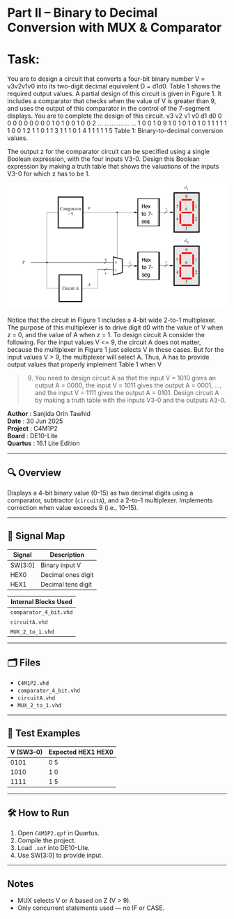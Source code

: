# Part II – Binary to Decimal Conversion with MUX & Comparator


# Task:
You are to design a circuit that converts a four-bit binary number V = v3v2v1v0 into its two-digit
decimal equivalent D = d1d0. Table 1 shows the required output values. A partial design of this circuit
is given in Figure 1. It includes a comparator that checks when the value of V is greater than 9, and
uses the output of this comparator in the control of the 7-segment displays. You are to complete the
design of this circuit.
v3 v2 v1 v0  d1 d0
0  0  0  0   0  0
0  0  0  1   0  1
0  0  1  0   0  2
… .............. …
1  0  0  1   0  9
1  0  1  0   1  0
1  0  1  1   1  1
1  1  0  0   1  2
1  1  0  1   1  3
1  1  1  0   1  4
1  1  1  1   1  5
Table 1: Binary-to-decimal conversion values.


The output z for the comparator circuit can be specified using a single Boolean expression, with the
four inputs V3-0. Design this Boolean expression by making a truth table that shows the valuations of
the inputs V3-0 for which z has to be 1.
  
![Figure 1: Partial design of the binary-to-decimal conversion circuit](images/BCD_Block_Diagram.PNG)

Notice that the circuit in Figure 1 includes a 4-bit wide 2-to-1 multiplexer. The purpose of this
multiplexer is to drive digit d0 with the value of V when z = 0, and the value of A when z = 1. To
design circuit A consider the following. For the input values V <= 9, the circuit A does not matter,
because the multiplexer in Figure 1 just selects V in these cases. But for the input values V > 9, the
multiplexer will select A. Thus, A has to provide output values that properly implement Table 1 when V
> 9. You need to design circuit A so that the input V = 1010 gives an output A = 0000, the input V =
1011 gives the output A = 0001, …, and the input V = 1111 gives the output A = 0101. Design circuit
A by making a truth table with the inputs V3-0 and the outputs A3-0.

  
**Author**      : Sanjida Orin Tawhid  
**Date**        : 30 Jun 2025  
**Project**     : C4M1P2  
**Board**       : DE10-Lite  
**Quartus**     : 16.1 Lite Edition  

---

## 🔍 Overview

Displays a 4-bit binary value (0–15) as two decimal digits using a comparator, subtractor (`circuitA`), and a 2-to-1 multiplexer. Implements correction when value exceeds 9 (i.e., 10–15).

---

## 🔧 Signal Map

| Signal | Description              |
|--------|--------------------------|
| SW[3:0] | Binary input V          |
| HEX0    | Decimal ones digit      |
| HEX1    | Decimal tens digit      |

| Internal Blocks Used |
|----------------------|
| `comparator_4_bit.vhd` |
| `circuitA.vhd`         |
| `MUX_2_to_1.vhd`       |

---

## 🗂 Files

- `C4M1P2.vhd`
- `comparator_4_bit.vhd`
- `circuitA.vhd`
- `MUX_2_to_1.vhd`

---

## 🧪 Test Examples

| V (SW3–0) | Expected HEX1 HEX0 |
|-----------|---------------------|
| 0101      | 0 5                 |
| 1010      | 1 0                 |
| 1111      | 1 5                 |

---

## 🛠 How to Run

1. Open `C4M1P2.qpf` in Quartus.
2. Compile the project.
3. Load `.sof` into DE10-Lite.
4. Use SW[3:0] to provide input.

---

## Notes

- MUX selects V or A based on Z (V > 9).
- Only concurrent statements used — no IF or CASE.
